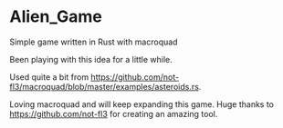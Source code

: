# Alien_Game
Simple game written in Rust with macroquad

Been playing with this idea for a little while.

Used quite a bit from https://github.com/not-fl3/macroquad/blob/master/examples/asteroids.rs. 

Loving macroquad and will keep expanding this game.  Huge thanks to https://github.com/not-fl3 for creating an amazing tool.
